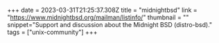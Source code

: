 +++
date = 2023-03-31T21:25:37.308Z
title = "midnightbsd"
link = "https://www.midnightbsd.org/mailman/listinfo/"
thumbnail = ""
snippet="Support and discussion about the Midnight BSD (distro-bsd)."
tags = ["unix-community"]
+++
